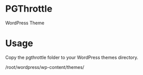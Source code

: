 # PGThrottle
WordPress Theme

# Usage

Copy the pgthrottle folder to your WordPress themes directory. 

/root/wordpress/wp-content/themes/
